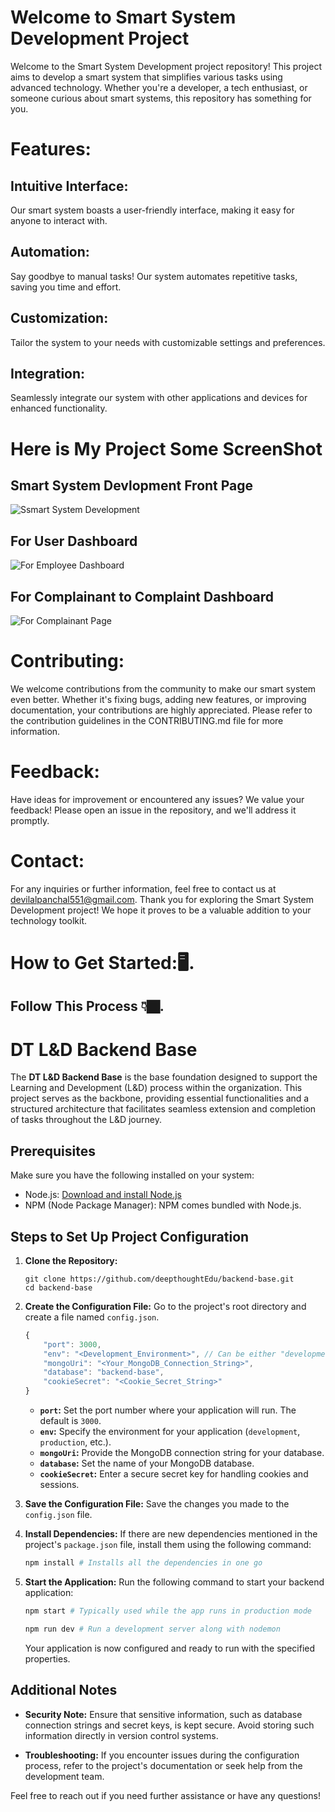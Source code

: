 
# Welcome to Smart System Development Project

Welcome to the Smart System Development project repository! This project aims to develop a smart system that simplifies various tasks using advanced technology. Whether you're a developer, a tech enthusiast, or someone curious about smart systems, this repository has something for you.

# Features:

## Intuitive Interface:
Our smart system boasts a user-friendly interface, making it easy for anyone to interact with.

## Automation:
Say goodbye to manual tasks! Our system automates repetitive tasks, saving you time and effort.

## Customization:
Tailor the system to your needs with customizable settings and preferences.

## Integration:
Seamlessly integrate our system with other applications and devices for enhanced functionality.

# Here is My Project Some ScreenShot
## Smart System Devlopment Front Page
![Ssmart System Development](https://github.com/devilalpanchal/Smart-System-Development/assets/144801878/63c9dbbc-1205-44cd-863b-f121a9b54384)

## For User Dashboard
![For Employee Dashboard](https://github.com/devilalpanchal/Smart-System-Development/assets/144801878/54a66f3d-7d09-4620-90bf-7b2f1e62e181)

## For Complainant  to Complaint Dashboard
![For Complainant Page](https://github.com/devilalpanchal/Smart-System-Development/assets/144801878/6cd34e78-1734-433d-aed8-35b354872ffc)

# Contributing:

We welcome contributions from the community to make our smart system even better. Whether it's fixing bugs, adding new features, or improving documentation, your contributions are highly appreciated. Please refer to the contribution guidelines in the CONTRIBUTING.md file for more information.

# Feedback:

Have ideas for improvement or encountered any issues? We value your feedback! Please open an issue in the repository, and we'll address it promptly.

# Contact:

For any inquiries or further information, feel free to contact us at devilalpanchal551@gmail.com.
Thank you for exploring the Smart System Development project! We hope it proves to be a valuable addition to your technology toolkit.

# How to Get Started:🖥.
## Follow This Process 👇🏿.


# DT L&D Backend Base

The **DT L&D Backend Base** is the base foundation designed to support the Learning and Development (L&D) process within the organization. This project serves as the backbone, providing essential functionalities and a structured architecture that facilitates seamless extension and completion of tasks throughout the L&D journey.

## Prerequisites

Make sure you have the following installed on your system:

- Node.js: [Download and install Node.js](https://nodejs.org/)
- NPM (Node Package Manager): NPM comes bundled with Node.js.

## Steps to Set Up Project Configuration

1. **Clone the Repository:**
   ```
   git clone https://github.com/deepthoughtEdu/backend-base.git
   cd backend-base
   ```

2. **Create the Configuration File:**
   Go to the project's root directory and create a file named `config.json`.

   ```javascript
   {
       "port": 3000,
       "env": "<Development_Environment>", // Can be either "development" or "production"
       "mongoUri": "<Your_MongoDB_Connection_String>",
       "database": "backend-base",
       "cookieSecret": "<Cookie_Secret_String>"
   }
   ```

   - **`port`:** Set the port number where your application will run. The default is `3000`.
   - **`env`:** Specify the environment for your application (`development`, `production`, etc.).
   - **`mongoUri`:** Provide the MongoDB connection string for your database.
   - **`database`:** Set the name of your MongoDB database.
   - **`cookieSecret`:** Enter a secure secret key for handling cookies and sessions.

3. **Save the Configuration File:**
   Save the changes you made to the `config.json` file.

4. **Install Dependencies:**
   If there are new dependencies mentioned in the project's `package.json` file, install them using the following command:
   ```bash
   npm install # Installs all the dependencies in one go
   ```

5. **Start the Application:**
   Run the following command to start your backend application:
   ```bash
   npm start # Typically used while the app runs in production mode
   
   npm run dev # Run a development server along with nodemon
   ```

   Your application is now configured and ready to run with the specified properties.

## Additional Notes

- **Security Note:**
  Ensure that sensitive information, such as database connection strings and secret keys, is kept secure. Avoid storing such information directly in version control systems.

- **Troubleshooting:**
  If you encounter issues during the configuration process, refer to the project's documentation or seek help from the development team.

Feel free to reach out if you need further assistance or have any questions!



